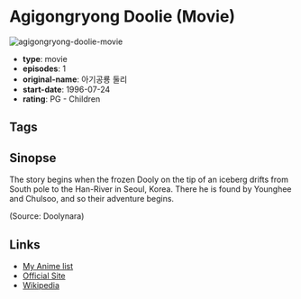 # Agigongryong Doolie (Movie)

![agigongryong-doolie-movie](https://cdn.myanimelist.net/images/anime/7/44674.jpg)

-   **type**: movie
-   **episodes**: 1
-   **original-name**: 아기공룡 둘리
-   **start-date**: 1996-07-24
-   **rating**: PG - Children

## Tags

## Sinopse

The story begins when the frozen Dooly on the tip of an iceberg drifts from South pole to the Han-River in Seoul, Korea. There he is found by Younghee and Chulsoo, and so their adventure begins.

(Source: Doolynara)

## Links

-   [My Anime list](https://myanimelist.net/anime/16570/Agigongryong_Doolie_Movie)
-   [Official Site](http://www.doolynara.com/eng)
-   [Wikipedia](http://en.wikipedia.org/wiki/Dooly_the_Little_Dinosaur)
